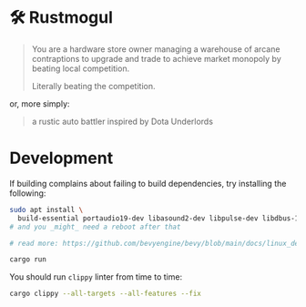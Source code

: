 # 🛠️ Rustmogul

> You are a hardware store owner managing a warehouse of arcane contraptions to
> upgrade and trade to achieve market monopoly by beating local competition.
>
> Literally beating the competition.

or, more simply:

> a rustic auto battler inspired by Dota Underlords

# Development

If building complains about failing to build dependencies, try installing the following:

```bash
sudo apt install \
  build-essential portaudio19-dev libasound2-dev libpulse-dev libdbus-1-dev libudev-dev
# and you _might_ need a reboot after that

# read more: https://github.com/bevyengine/bevy/blob/main/docs/linux_dependencies.md
```

```bash
cargo run
```

You should run `clippy` linter from time to time:

```bash
cargo clippy --all-targets --all-features --fix
```
